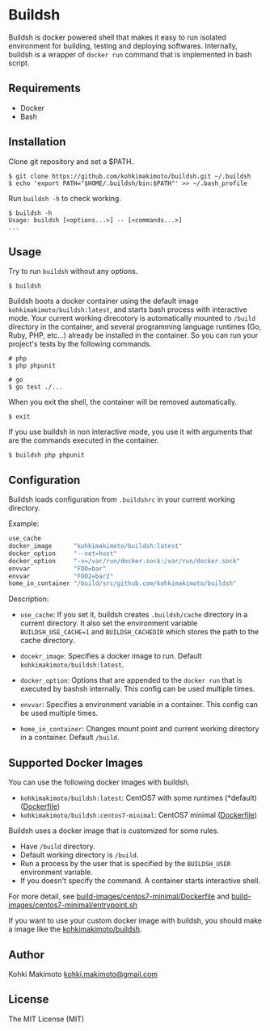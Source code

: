 # Buildsh

Buildsh is docker powered shell that makes it easy to run isolated environment for building, testing and deploying softwares.
Internally, buildsh is a wrapper of `docker run` command that is implemented in bash script.

## Requirements

* Docker
* Bash

## Installation

Clone git repository and set a $PATH.

```
$ git clone https://github.com/kohkimakimoto/buildsh.git ~/.buildsh
$ echo 'export PATH="$HOME/.buildsh/bin:$PATH"' >> ~/.bash_profile
```

Run `buildsh -h` to check working.

```
$ buildsh -h
Usage: buildsh [<options...>] -- [<commands...>]
...
```

## Usage

Try to run `buildsh` without any options.

```
$ buildsh
```

Buildsh boots a docker container using the default image `kohkimakimoto/buildsh:latest`, and starts bash process with interactive mode.
Your current working direcotory is automatically mounted to `/build` directory in the container, and several programming language runtimes (Go, Ruby, PHP, etc...) already be installed in the container. 
So you can run your project's tests by the following commands.

```
# php
$ php phpunit

# go
$ go test ./...
```

When you exit the shell, the container will be removed automatically.

```
$ exit
```

If you use buildsh in non interactive mode, you use it with arguments that are the commands executed in the container.

```
$ buildsh php phpunit
```

## Configuration

Buildsh loads configuration from `.buildshrc` in your current working directory. 

Example:

```sh
use_cache
docker_image      "kohkimakimoto/buildsh:latest"
docker_option     "--net=host"
docker_option     "-v=/var/run/docker.sock:/var/run/docker.sock"
envvar            "FOO=bar"
envvar            "FOO2=bar2"
home_in_container "/build/src/github.com/kohkimakimoto/buildsh"
```

Description:

* `use_cache`: If you set it, buildsh creates `.buildsh/cache` directory in a current directory. It also set the environment variable `BUILDSH_USE_CACHE=1` and `BUILDSH_CACHEDIR` which stores the path to the cache directory.

* `docekr_image`: Specifies a docker image to run. Default `kohkimakimoto/buildsh:latest`.

* `docker_option`: Options that are appended to the `docker run` that is executed by bashsh internally. This config can be used multiple times.

* `envvar`: Specifies a environment variable in a container. This config can be used multiple times.

* `home_in_container`: Changes mount point and current working directory in a container. Default `/build`.

## Supported Docker Images

You can use the following docker images with buildsh.

* `kohkimakimoto/buildsh:latest`: CentOS7 with some runtimes (*default) ([Dockerfile](build-images/standard/Dockerfile))
* `kohkimakimoto/buildsh:centos7-minimal`: CentOS7 minimal ([Dockerfile](build-images/centos7-minimal/Dockerfile))

Buildsh uses a docker image that is customized for some rules.

* Have `/build` directory.
* Default working directory is `/build`.
* Run a process by the user that is specified by the `BUILDSH_USER` environment variable.
* If you doesn't specify the command. A container starts interactive shell.

For more detail, see [build-images/centos7-minimal/Dockerfile](build-images/centos7-minimal/Dockerfile) and [build-images/centos7-minimal/entrypoint.sh](build-images/centos7-minimal/entrypoint.sh)

If you want to use your custom docker image with buildsh, you should make a image like the [kohkimakimoto/buildsh](https://hub.docker.com/r/kohkimakimoto/buildsh/).

## Author

Kohki Makimoto <kohki.makimoto@gmail.com>

## License

The MIT License (MIT)
